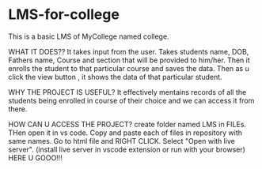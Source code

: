 # LMS-for-college
This is a basic LMS of MyCollege named college.

WHAT IT DOES??
It takes input from the user.
Takes students name, DOB, Fathers name, Course and section that will be provided to him/her.
Then it enrolls the student to that particular course and saves the data.
Then as u click the view button , it shows the data of that particular student.

WHY THE PROJECT IS USEFUL?
It effectively mentains records of all the students being enrolled in course of their choice and we can access it from there.

HOW CAN U ACCESS THE PROJECT?
create folder named LMS in FILEs.
THen open it in vs code.
Copy and paste each of files in repository with same names.
Go to html file and RIGHT CLICK.
Select "Open with live server". 
(install live server in vscode extension or run with your browser)
HERE U GOOO!!!


